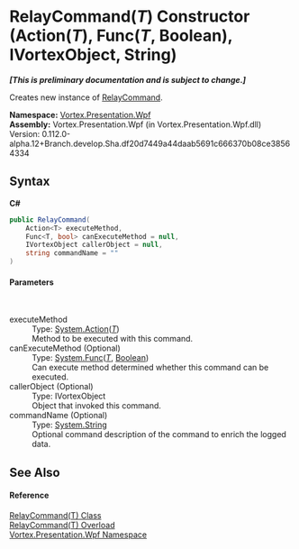 # RelayCommand(*T*) Constructor (Action(*T*), Func(*T*, Boolean), IVortexObject, String)
 _**\[This is preliminary documentation and is subject to change.\]**_

Creates new instance of <a href="T_Vortex_Presentation_Wpf_RelayCommand.md">RelayCommand</a>.

**Namespace:**&nbsp;<a href="N_Vortex_Presentation_Wpf.md">Vortex.Presentation.Wpf</a><br />**Assembly:**&nbsp;Vortex.Presentation.Wpf (in Vortex.Presentation.Wpf.dll) Version: 0.112.0-alpha.12+Branch.develop.Sha.df20d7449a44daab5691c666370b08ce38564334

## Syntax

**C#**<br />
``` C#
public RelayCommand(
	Action<T> executeMethod,
	Func<T, bool> canExecuteMethod = null,
	IVortexObject callerObject = null,
	string commandName = ""
)
```


#### Parameters
&nbsp;<dl><dt>executeMethod</dt><dd>Type: <a href="https://docs.microsoft.com/dotnet/api/system.action-1" target="_blank">System.Action</a>(<a href="T_Vortex_Presentation_Wpf_RelayCommand_1.md">*T*</a>)<br />Method to be executed with this command.</dd><dt>canExecuteMethod (Optional)</dt><dd>Type: <a href="https://docs.microsoft.com/dotnet/api/system.func-2" target="_blank">System.Func</a>(<a href="T_Vortex_Presentation_Wpf_RelayCommand_1.md">*T*</a>, <a href="https://docs.microsoft.com/dotnet/api/system.boolean" target="_blank">Boolean</a>)<br />Can execute method determined whether this command can be executed.</dd><dt>callerObject (Optional)</dt><dd>Type: IVortexObject<br />Object that invoked this command.</dd><dt>commandName (Optional)</dt><dd>Type: <a href="https://docs.microsoft.com/dotnet/api/system.string" target="_blank">System.String</a><br />Optional command description of the command to enrich the logged data.</dd></dl>

## See Also


#### Reference
<a href="T_Vortex_Presentation_Wpf_RelayCommand_1.md">RelayCommand(T) Class</a><br /><a href="Overload_Vortex_Presentation_Wpf_RelayCommand_1__ctor.md">RelayCommand(T) Overload</a><br /><a href="N_Vortex_Presentation_Wpf.md">Vortex.Presentation.Wpf Namespace</a><br />